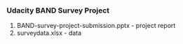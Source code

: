 ### Udacity BAND Survey Project

1. BAND-survey-project-submission.pptx - project report
2. surveydata.xlsx - data
